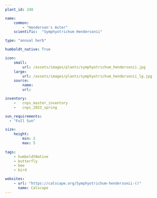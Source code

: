 ```yaml
---
plant_id: 248 

name: 
    common:  
        - "Henderson's Aster"    
    scientific:  "Symphyotrichum Hendersonii"   

type: "annual herb"

humboldt_native: True

icon: 
    small: 
        url: /assets/images/plants/symphyotrichum_hendersonii.jpg 
    large: 
        url: /assets/images/plants/symphyotrichum_hendersonii_lg.jpg 
    source: 
        name: 
        url: 

inventory: 
    -   cnps_master_inventory
    -   cnps_2023_spring

sun_requirements:
  - "Full Sun"

size:
    height: 
        min: 2 
        max: 5
 
tags:
    - humboldtNative
    - butterfly
    - bee
    - bird

websites: 
    - url: "https://calscape.org/Symphyotrichum-hendersonii-()"
      name: Calscape
---
```

